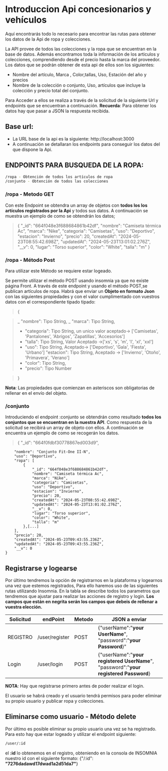 # Introduccion Api concesionarios y vehículos

Aquí encontrarás todo lo necesario para encontrar las rutas para obtener los datos de la Api de ropa y colecciones.

La API provee de todos las colecciones y la ropa que se encuentran en la base de datos. Además encontramos toda la información de los articulos y colecciones, comprendiendo desde el precio hasta la marca del proveedor. Los datos que se podrán obtener de esta api de ellos son los siguientes:

- Nombre del artículo, Marca , Color,tallas, Uso, Estación del año y precios
- Nombre de la colección o conjunto, Uso, artículos que incluye la colección y precio total del conjunto.

Para Acceder a ellos se realiza a través de la solicitud de la siguiente Url y endpoints que se encuentran a continuación.
**Recuerda**: Para obtener los datos hay que pasar a JSON la respuesta recibida.

## Base url:

- La URL base de la api es la siguiente: http://localhost:3000
- A continuación se detallaran los endpoints para conseguir los datos del que dispone la Api.

## ENDPOINTS PARA BUSQUEDA DE LA ROPA:

```sh
/ropa - Obtención de todos los artículos de ropa
/conjunto - Obtención de todos las colecciones
```

### /ropa - Metodo GET

Con este Endpoint se obtendra un array de objetos con **todos los los artículos registrados por la Api** y todos sus datos. A continuación se muestra un ejemplo de como se obtendrán los datos;

> {
> "\_id": "664f048e3f688684861b42df",
> "nombre": "Camiseta térmica Ac",
> "marca": "Nike",
> "categoria": "Camisetas",
> "uso": "Deportivo",
> "estacion": "Invierno",
> "precio": 20,
> "createdAt": "2024-05-23T08:55:42.698Z",
> "updatedAt": "2024-05-23T13:01:02.276Z",
> "\_\_v": 0,
> "lugar": "Torso superior",
> "color": "White",
> "talla": "m"
> }

### /ropa - Método Post

Para utilizar este Método se requiere estar logeado.

Se permite utilizar el método POST usando insomnia ya que no existe página Front. A través de este endpoint y usando el método POST,se publican artículos de ropa. Habrá que enviar un **Objeto en formato Json** con las siguientes propiedades y con el valor cumplimentado con vuestros datos con el correspondiente tipado tipado:

> {

> _ "nombre": Tipo String,
> _ "marca": Tipo String,
>
> - "categoria": Tipo String, un unico valor aceptado-> ['Camisetas', 'Pantalones', 'Abrigos', 'Zapatillas', 'Accesorios']
> - "talla": Tipo String, Valor Aceptado ->['xs', 's', 'm', 'l', 'xl', 'xxl']
> - "uso": Tipo String, Aceptado-> ['Deportivo', 'Gala', 'Fiesta', 'Urbano']
>   "estacion": Tipo String, Aceptado -> ['Invierno', 'Otoño', 'Primavera', 'Verano']
> - "color": Tipo String,
> - "precio": Tipo Number

> }

**Nota**: Las propiedades que comienzan en asteriscos son obligatorias de rellenar en el envío del objeto.

### /conjunto

Introduciendo el endpoint :conjunto se obtendrán como resultado **todos los conjuntos que se encuentran en la nuestra API**. Como respuesta de la solicitud se recibirá un array de objeto con ellos. A continuación se encuentra un ejemplo de como se recogerán los datos.

> { "\_id": "664f0fdbf30778867ed003d9",

    	"nombre": "Conjunto Fit-One II-N",
    	"uso": "Deportivo",
    	"ropa": [
    		{
    			"_id": "664f048e3f688684861b42df",
    			"nombre": "Camiseta térmica Ac",
    			"marca": "Nike",
    			"categoria": "Camisetas",
    			"uso": "Deportivo",
    			"estacion": "Invierno",
    			"precio": 20,
    			"createdAt": "2024-05-23T08:55:42.698Z",
    			"updatedAt": "2024-05-23T13:01:02.276Z",
    			"__v": 0,
    			"lugar": "Torso superior",
    			"color": "White",
    			"talla": "m"
    		},[...]
    	],
    	"precio": 20,
    	"createdAt": "2024-05-23T09:43:55.236Z",
    	"updatedAt": "2024-05-23T09:43:55.236Z",
    	"__v": 0
    }

## Registrarse y logearse

Por último tendremos la opción de registrarnos en la plataforma y logearnos una vez que estemos registrados, Para ello haremos uso de las siguientes rutas utilizando Insomnia. En la tabla se describe todos los parametros que tendremos que ajustar para realizar las acciones de registro y login. **Los campos que están en negrita serán los campos que debeis de rellenar a vuestra elección.**

| Solicitud | endPoint       | Metodo | JSON a enviar                                                                         |
| --------- | -------------- | ------ | ------------------------------------------------------------------------------------- |
| REGISTRO  | /user/register | POST   | {"userName":"**your UserName**", "password":"**your Password**}"                      |
| Login     | /user/login    | POST   | {"userName":"**your registered UserName**", "password":"**your registered Password**} |

**NOTA**: Hay que registrarse primero antes de poder realizar el login.

El usuario se habrá creado y el usuario tendrá permisos para poder eliminar su propio usuario y publicar ropa y colecciones.

## Eliminarse como usuario - Método delete

Por último es posible eliminar su propio usuario una vez se ha registrado. Para esto hay que estar logeado y utilizar el endpoint siguiente:

```sh
/user/:id
```

el **:id** lo obtenemos en el registro, obteniendo en la consola de INSOMNIA nuestro id con el siguiente formato:
{"/:id": **"7276dadawd17dwad1a2d51da7"**}
